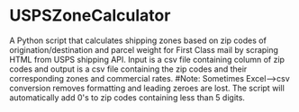 # USPSZoneCalculator
A Python script that calculates shipping zones based on zip codes of origination/destination and parcel weight for First Class mail by scraping HTML from USPS shipping API. Input is a csv file containing column of zip codes and output is a csv file containing the zip codes and their corresponding zones and commercial rates.
#Note: 
Sometimes Excel-->csv conversion removes formatting and leading zeroes are lost. The script will automatically add 0's to zip codes containing less than 5 digits. 
